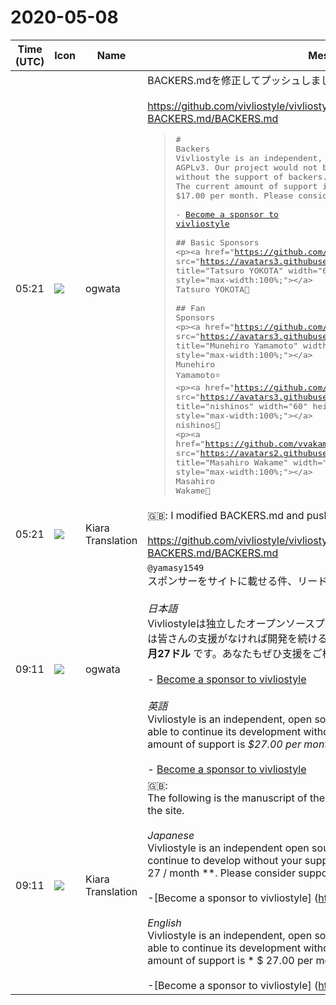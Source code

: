 # 2020-05-08

|Time (UTC)|Icon|Name|Message|
|---|---|---|---|
|05:21|![](https://avatars.slack-edge.com/2019-11-22/845042642576_070441337abaca9fb7b3_72.png)|ogwata|BACKERS.mdを修正してプッシュしました。ご確認ください。<br><br><https://github.com/vivliostyle/vivliostyle.js/blob/add-BACKERS.md/BACKERS.md><br><blockquote><pre># Backers<br>Vivliostyle is an independent, open source project based on AGPLv3. Our project would not be able to continue its development without the support of backers.<br>The current amount of support is $17.00 per month. Please consider helping us.<br><br>- [Become a sponsor to vivliostyle](<https://github.com/sponsors/vivliostyle>)<br><br>## Basic Sponsors<br>&lt;p&gt;&lt;a href="https://github.com/hidaruma"&gt;&lt;img src="https://avatars3.githubusercontent.com/u/12541582?s=460&amp;v=4" title="Tatsuro YOKOTA" width="60" height="60" style="max-width:100%;"&gt;&lt;/a&gt;<br>Tatsuro YOKOTA🌹<br><br>## Fan Sponsors<br>&lt;p&gt;&lt;a href="https://github.com/munepi"&gt;&lt;img src="https://avatars3.githubusercontent.com/u/583148?s=460&amp;v=4" title="Munehiro Yamamoto" width="60" height="60" style="max-width:100%;"&gt;&lt;/a&gt;<br>Munehiro Yamamoto⭐️<br>&lt;p&gt;&lt;a href="https://github.com/nishinos"&gt;&lt;img src="https://avatars3.githubusercontent.com/u/1988266?s=460&amp;v=4" title="nishinos" width="60" height="60" style="max-width:100%;"&gt;&lt;/a&gt;<br>nishinos🌟<br>&lt;p&gt;&lt;a href="https://github.com/vvakame"&gt;&lt;img src="https://avatars2.githubusercontent.com/u/125332?s=460&amp;v=4" title="Masahiro Wakame" width="60" height="60" style="max-width:100%;"&gt;&lt;/a&gt;<br>Masahiro Wakame🌟<br></pre></blockquote>|
|05:21|![](https://avatars.slack-edge.com/2019-08-21/732685848020_f3f20736795184660348_72.png)|Kiara Translation|🇬🇧: I modified BACKERS.md and pushed. please confirm.<br><br><https://github.com/vivliostyle/vivliostyle.js/blob/add-BACKERS.md/BACKERS.md>|
|09:11|![](https://avatars.slack-edge.com/2019-11-22/845042642576_070441337abaca9fb7b3_72.png)|ogwata|`@yamasy1549`<br>スポンサーをサイトに載せる件、リードの原稿は下記の通りです。<br><br>*日本語*<br>Vivliostyleは独立したオープンソースプロジェクトです。私たちのプロジェクトは皆さんの支援がなければ開発を続けることができません。現在の総支援額は **毎月27ドル** です。あなたもぜひ支援をご検討ください。<br><br>- [Become a sponsor to vivliostyle](<https://github.com/sponsors/vivliostyle>)<br><br>*英語*<br>Vivliostyle is an independent, open source project. Our project would not be able to continue its development without the support of backers. The current amount of support is *$27.00 per month.* Please consider helping us.<br><br>- [Become a sponsor to vivliostyle](<https://github.com/sponsors/vivliostyle>)|
|09:11|![](https://avatars.slack-edge.com/2019-08-21/732685848020_f3f20736795184660348_72.png)|Kiara Translation|🇬🇧: <br>The following is the manuscript of the lead and the posting of the sponsor on the site.<br><br>*Japanese*<br>Vivliostyle is an independent open source project. Our project cannot continue to develop without your support. The current total support is ** $ 27 / month **. Please consider supporting us.<br><br>-[Become a sponsor to vivliostyle] (<https://github.com/sponsors/vivliostyle>)<br><br>*English*<br>Vivliostyle is an independent, open source project.Our project would not be able to continue its development without the support of backers.The current amount of support is * $ 27.00 per month. * Please consider helping us.<br><br>-[Become a sponsor to vivliostyle] (<https://github.com/sponsors/vivliostyle>)|
